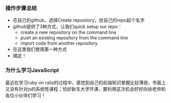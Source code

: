 ### 操作步骤总结
- 在自己的github，选择Create repository，给自己的repo起个名字
- github提供了3种方式，让我们quick setup our repo：
  - create a new repository on the command line
  - push an existing repository from the command line
  - import code from another repository
- 在这里我们使用第一种方式
- 搞定！


### 为什么学习JavaScript
最近在学习ruby on rails的过程中，感觉到自己的前端知识掌握比较薄弱，市面上又没有针对js的系统性课程；恰好新生大学开课，要利用这次机会好好向徐老师和各位小伙伴们学习！
